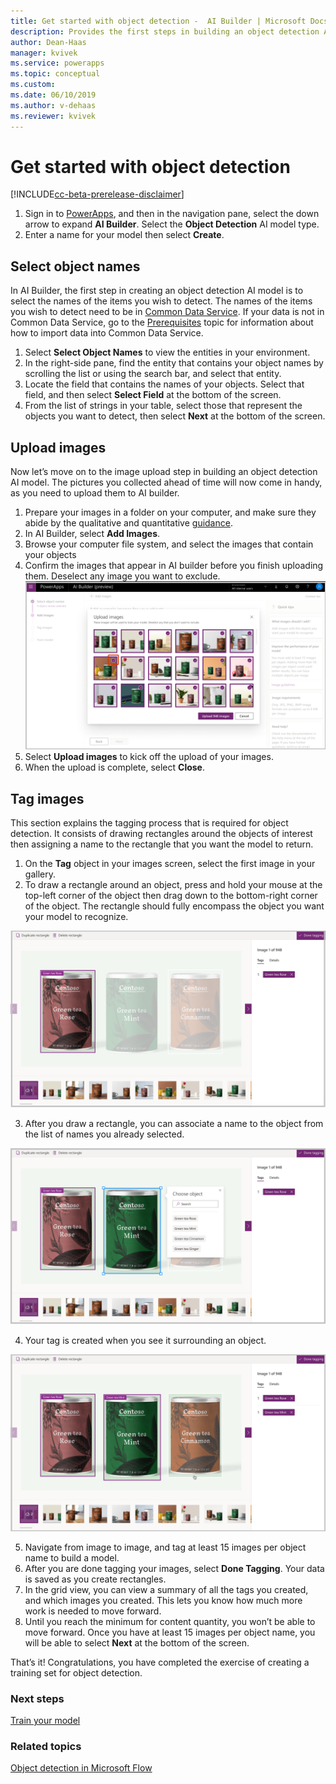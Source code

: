 ```yaml
---
title: Get started with object detection -  AI Builder | Microsoft Docs
description: Provides the first steps in building an object detection AI model. 
author: Dean-Haas
manager: kvivek
ms.service: powerapps
ms.topic: conceptual
ms.custom: 
ms.date: 06/10/2019
ms.author: v-dehaas
ms.reviewer: kvivek
---
```


# Get started with object detection

[!INCLUDE[cc-beta-prerelease-disclaimer](./includes/cc-beta-prerelease-disclaimer.md)]

1. Sign in to [PowerApps](https://web.powerapps.com), and then in the navigation pane, select the down arrow to expand **AI Builder**. Select the **Object Detection** AI model type.
2. Enter a name for your model then select **Create**.

## Select object names

In AI Builder, the first step in creating an object detection AI model is to select the names of the items you wish to detect. The names of the items you wish to detect need to be in [Common Data Service](/maker/common-data-service/data-platform-intro). If your data is not in Common Data Service, go to the [Prerequisites](build-model.md#prerequisites) topic for information about how to import data into Common Data Service. 
1. Select **Select Object Names** to view the entities in your environment. 
2. In the right-side pane, find the entity that contains your object names by scrolling the list or using the search bar, and select that entity.
3. Locate the field that contains the names of your objects. Select that field, and then select **Select Field** at the bottom of the screen.
4. From the list of strings in your table, select those that represent the objects you want to detect, then select **Next** at the bottom of the screen.

## Upload images
 Now let’s move on to the image upload step in building an object detection AI model. The pictures you collected ahead of time will now come in handy, as you need to upload them to AI builder.
1. Prepare your images in a folder on your computer, and make sure they abide by the qualitative and quantitative [guidance](collect-images.md).
2. In AI Builder, select **Add Images**.
3. Browse your computer file system, and select the images that contain your objects
4. Confirm the images that appear in AI builder before you finish uploading them. Deselect any image you want to exclude.
![Select images screen](media/select-images.png "Select images screen")
5.  Select **Upload images** to kick off the upload of your images.
6. When the upload is complete, select **Close**.


## Tag images
This section explains the tagging process that is required for object detection. It consists of drawing rectangles around the objects of interest then assigning a name to the rectangle that you want the model to return.
1. On the **Tag** object in your images screen, select the first image in your gallery.
2. To draw a rectangle around an object, press and hold your mouse at the top-left corner of the object then drag down to the bottom-right corner of the object. The rectangle should fully encompass the object you want your model to recognize.

![Tag images screen](media/tag-images.png "Tag images screen")
 
3. After you draw a rectangle, you can associate a name to the object from the list of names you already selected.

![Associate name screen](media/tag-image-associate-name.png "Associate name  screen")
 
4. Your tag is created when you see it surrounding an object.

![Tag created screen](media/tag-created.png "Tag created screen")
 
5. Navigate from image to image, and tag at least 15 images per object name to build a model. 
6. After you are done tagging your images, select **Done Tagging**. Your data is saved as you create rectangles. 
7. In the grid view, you can view a summary of all the tags you created, and which images you created. This lets you know how much more work is needed to move forward.
8. Until you reach the minimum for content quantity, you won’t be able to move forward. Once you have at least 15 images per object name, you will be able to select **Next** at the bottom of the screen. 

That’s it! Congratulations, you have completed the exercise of creating a training set for object detection.



### Next steps
[Train  your model](object-detection-train-model.md)

### Related topics

[Object detection in Microsoft Flow](object-detection-model-in-flow.md) 